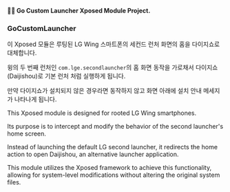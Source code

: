 **🧙‍♂️ Go Custom Launcher Xposed Module Project.**

### GoCustomLauncher 

이 Xposed 모듈은 루팅된 LG Wing 스마트폰의 세컨드 런처 화면의 홈을 다이지쇼로 대체합니다.

윙의 두 번째 런처인 `com.lge.secondlauncher`의 홈 화면 동작을 가로채서 다이지쇼(Daijishou)로 기본 런처 처럼 실행하게 됩니다.

만약 다이지쇼가 설치되지 않은 경우라면 동작하지 않고 화면 아래에 설치 안내 메세지가 나타나게 됩니다.



This Xposed module is designed for rooted LG Wing smartphones.

Its purpose is to intercept and modify the behavior of the second launcher's home screen.

Instead of launching the default LG second launcher, it redirects the home action to open Daijishou, an alternative launcher application.

This module utilizes the Xposed framework to achieve this functionality, allowing for system-level modifications without altering the original system files.
